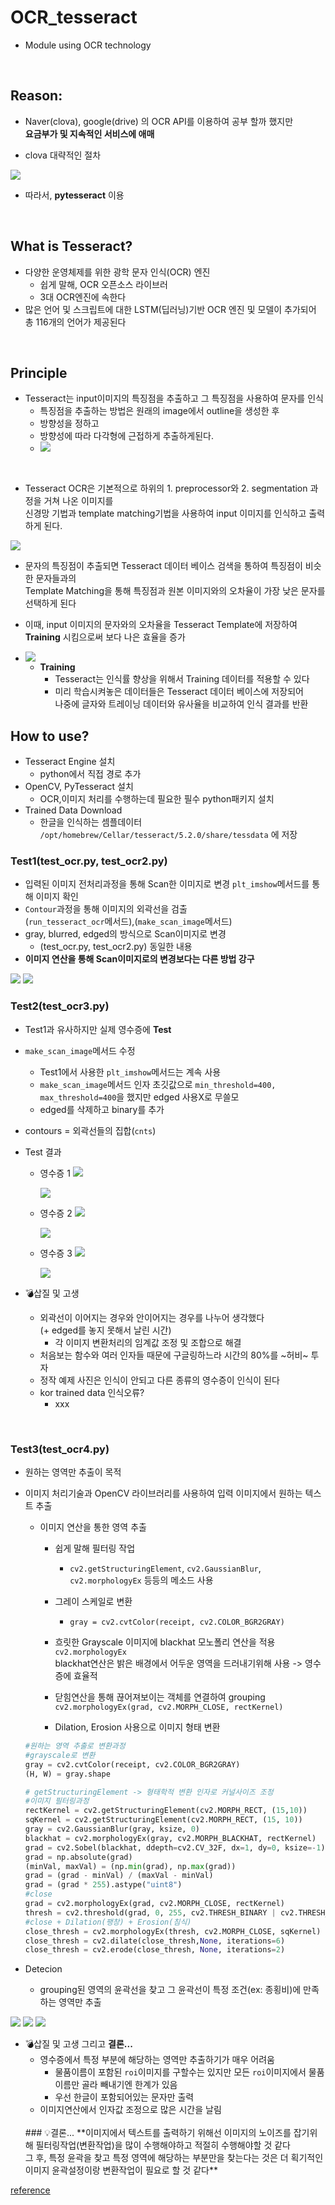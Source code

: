 # OCR_tesseract
- Module using OCR technology

<br/>

## Reason:
- Naver(clova), google(drive) 의 OCR API를 이용하여 공부 할까 했지만
<br> **요금부가 및 지속적인 서비스에 애매**

- clova 대략적인 절차
<img src="imagefile/1.jpeg">

- 따라서, **pytesseract** 이용

<br/>

## What is Tesseract?
- 다양한 운영체제를 위한 광학 문자 인식(OCR) 엔진
  - 쉽게 말해, OCR 오픈소스 라이브러
  - 3대 OCR엔진에 속한다
- 많은 언어 및 스크립트에 대한 LSTM(딥러닝)기반 OCR 엔진 및 모델이 추가되어 총 116개의 언어가 제공된다

<br/>

## Principle
- Tesseract는 input이미지의 특징점을 추출하고 그 특징점을 사용하여 문자를 인식
  - 특징점을 추출하는 방법은 원래의 image에서 outline을 생성한 후
  - 방향성을 정하고
  - 방향성에 따라 다각형에 근접하게 추출하게된다.
  - <img src="imagefile/11.png">

<br/>

- Tesseract OCR은 기본적으로 하위의 1. preprocessor와 2. segmentation 과정을 거쳐 나온 이미지를<br> 신경망 기법과 template matching기법을 사용하여 input 이미지를 인식하고 출력하게 된다.

<img src="imagefile/10.png">

<br/>

  - 문자의 특징점이 추출되면 Tesseract 데이터 베이스 검색을 통하여 특징점이 비슷한 문자들과의 <br>Template Matching을 통해 특징점과 원본 이미지와의 오차율이 가장 낮은 문자를 선택하게 된다
  - 이때, input 이미지의 문자와의 오차율을 Tesseract Template에 저장하여 **Training** 시킴으로써 보다 나은 효율을 증가

  - <img src="imagefile/12.png">

    - **Training**
      - Tesseract는 인식률 향상을 위해서 Training 데이터를 적용할 수 있다
      - 미리 학습시켜놓은 데이터들은 Tesseract 데이터 베이스에 저장되어<br> 나중에 글자와 트레이닝 데이터와 유사율을 비교하여 인식 결과를 반환

## How to use?
- Tesseract Engine 설치
  - python에서 직접 경로 추가
- OpenCV, PyTesseract 설치
  - OCR,이미지 처리를 수행하는데 필요한 필수 python패키지 설치
- Trained Data Download
  - 한글을 인식하는 셈플데이터 `/opt/homebrew/Cellar/tesseract/5.2.0/share/tessdata` 에 저장


### Test1(test_ocr.py, test_ocr2.py)
- 입력된 이미지 전처리과정을 통해 Scan한 이미지로 변경 `plt_imshow`메서드를 통해 이미지 확인
- `Contour`과정을 통해 이미지의 외곽선을 검출<br>(`run_tesseract_ocr`메서드),(`make_scan_image`메서드)
- gray, blurred, edged의 방식으로 Scan이미지로 변경
  - (test_ocr.py, test_ocr2.py) 동일한 내용
- **이미지 연산을 통해 Scan이미지로의 변경보다는 다른 방법 강구**

<img src="imagefile/2.png">

<img src="imagefile/3.png">
<br/>

### Test2(test_ocr3.py)
- Test1과 유사하지만 실제 영수증에 **Test**
- `make_scan_image`메서드 수정
  - Test1에서 사용한 `plt_imshow`메서드는 계속 사용
  - `make_scan_image`메서드 인자 초깃값으로 `min_threshold=400, max_threshold=400`을 했지만 edged 사용X로 무쓸모
  - edged를 삭제하고 binary를 추가
- contours = 외곽선들의 집합(`cnts`)

- Test 결과
  - 영수증 1
    <img src="imagefile/4.png">

    <img src="imagefile/5.png">
  - 영수증 2
    <img src="imagefile/6.png">

    <img src="imagefile/7.png">
  - 영수증 3
    <img src="imagefile/8.png">

    <img src="imagefile/9.png">


- 💣삽질 및 고생
  - 외곽선이 이어지는 경우와 안이어지는 경우를 나누어 생각했다<br>(+ edged를 놓지 못해서 날린 시간)
    - 각 이미지 변환처리의 임계값 조정 및 조합으로 해결
  - 처음보는 함수와 여러 인자들 때문에 구글링하느라 시간의 80%를 ~허비~ 투자
  - 정작 예제 사진은 인식이 안되고 다른 종류의 영수증이 인식이 된다
  - kor trained data 인식오류?
    - xxx

<br/>


### Test3(test_ocr4.py)
- 원하는 영역만 추출이 목적
- 이미지 처리기술과 OpenCV 라이브러리를 사용하여 입력 이미지에서 원하는 텍스트 추출
  - 이미지 연산을 통한 영역 추출
    - 쉽게 말해 필터링 작업
      - `cv2.getStructuringElement`, `cv2.GaussianBlur`, `cv2.morphologyEx` 등등의 메소드 사용

    - 그레이 스케일로 변환
      - `gray = cv2.cvtColor(receipt, cv2.COLOR_BGR2GRAY)`

    - 흐릿한 Grayscale 이미지에 blackhat 모노폴리 연산을 적용 `cv2.morphologyEx`<br> blackhat연산은 밝은 배경에서 어두운 영역을 드러내기위해 사용 -> 영수증에 효율적
    - 닫힘연산을 통해 끊어져보이는 객체를 연결하여 grouping `cv2.morphologyEx(grad, cv2.MORPH_CLOSE, rectKernel)`
    - Dilation, Erosion 사용으로 이미지 형태 변환

  ``` python
  #원하는 영역 추출로 변환과정
  #grayscale로 변환
  gray = cv2.cvtColor(receipt, cv2.COLOR_BGR2GRAY)
  (H, W) = gray.shape

  # getStructuringElement -> 형태학적 변환 인자로 커널사이즈 조정
  #이미지 필터링과정
  rectKernel = cv2.getStructuringElement(cv2.MORPH_RECT, (15,10))
  sqKernel = cv2.getStructuringElement(cv2.MORPH_RECT, (15, 10))
  gray = cv2.GaussianBlur(gray, ksize, 0)
  blackhat = cv2.morphologyEx(gray, cv2.MORPH_BLACKHAT, rectKernel)
  grad = cv2.Sobel(blackhat, ddepth=cv2.CV_32F, dx=1, dy=0, ksize=-1)
  grad = np.absolute(grad)
  (minVal, maxVal) = (np.min(grad), np.max(grad))
  grad = (grad - minVal) / (maxVal - minVal)
  grad = (grad * 255).astype("uint8")
  #close
  grad = cv2.morphologyEx(grad, cv2.MORPH_CLOSE, rectKernel)
  thresh = cv2.threshold(grad, 0, 255, cv2.THRESH_BINARY | cv2.THRESH_OTSU)[1]
  #close + Dilation(팽창) + Erosion(침식)
  close_thresh = cv2.morphologyEx(thresh, cv2.MORPH_CLOSE, sqKernel)
  close_thresh = cv2.dilate(close_thresh,None, iterations=6)
  close_thresh = cv2.erode(close_thresh, None, iterations=2)
  ```

- Detecion
  - grouping된 영역의 윤곽선을 찾고 그 윤곽선이 특정 조건(ex: 종횡비)에 만족하는 영역만 추출
    
<img src="imagefile/13.png">

<img src="imagefile/14.png">

<img src="imagefile/15.png">


- 💣삽질 및 고생 그리고 **결론...**
  - 영수증에서 특정 부분에 해당하는 영역만 추출하기가 매우 어려움
    - 물품이름이 포함된 `roi`이미지를 구할수는 있지만 모든 `roi`이미지에서 물품이름만 골라 빼내기엔 한계가 있음
    - 우선 한글이 포함되어있는 문자만 출력 
  - 이미지연산에서 인자값 조정으로 많은 시간을 날림
  <br/>
  ### 💡결론...
  **이미지에서 텍스트를 출력하기 위해선 이미지의 노이즈를 잡기위해 필터링작업(변환작업)을 많이 수행해야하고 적절히 수행해야할 것 같다 <br>그 후, 특정 윤곽을 찾고 특정 영역에 해당하는 부분만을 찾는다는 것은 더 획기적인 이미지 윤곽설정이랑 변환작업이 필요로 할 것 같다**

    
[reference](https://yunwoong.tistory.com/72?category=902345) 


